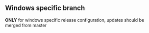 Windows specific branch
---------------------------

**ONLY** for windows specific release configuration, updates should be merged from master

